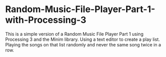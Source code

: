 # Random-Music-File-Player-Part-1-with-Processing-3
This is a simple version of a Random Music File Player Part 1 using Processing 3
and the Minim library. Using a text editor to create a play list. 
Playing the songs on that list randomly and never the same song twice in a row.
